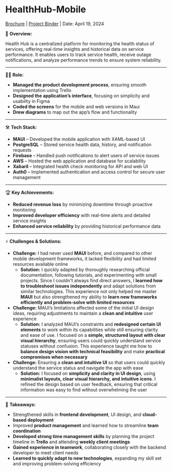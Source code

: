 # HealthHub-Mobile

[Brochure](https://drive.google.com/file/d/1vcLStcITl3mQp6eEgKShkPSzt2CJGMo7/view?usp=drive_link) | [Project Binder](https://drive.google.com/file/d/1g2R6f3NSk542O-B_hxZCJAE3lkaMCDY6/view?usp=sharing) | Date: April 19, 2024

📌 **Overview:**

Health Hub is a centralized platform for monitoring the health status of services, offering real-time insights and historical data on service performance. It enables users to track service health, receive outage notifications, and analyze performance trends to ensure system reliability.

---

👨‍💻 **Role:**

- **Managed the product development process**, ensuring smooth implementation using Trello
- **Designed the application’s interface**, focusing on simplicity and usability in Figma
- **Coded the screens** for the mobile and web versions in Maui
- **Drew diagrams** to map out the app’s flow and functionality

---

🛠 **Tech Stack:**

- **MAUI** – Developed the mobile application with XAML-based UI
- **PostgreSQL** – Stored service health data, history, and notification requests
- **Firebase** – Handled push notifications to alert users of service issues
- **AWS** – Hosted the web application and database for scalability
- **Xabaril** – Integrated health check monitoring for API and web UI
- **Auth0** – Implemented authentication and access control for secure user management

---

🏆 **Key Achievements:**

- **Reduced revenue loss** by minimizing downtime through proactive monitoring
- **Improved developer efficiency** with real-time alerts and detailed service insights
- **Enhanced service reliability** by providing historical performance data

---

⚡ **Challenges & Solutions:**

- **Challenge:** I had never used **MAUI** before, and compared to other mobile development frameworks, it lacked flexibility and had limited resources available online
    - **Solution:** I quickly adapted by thoroughly researching official documentation, following tutorials, and experimenting with small projects. Since I couldn't always find direct answers, I **learned how to troubleshoot issues independently** and adapt solutions from similar technologies. This experience not only helped me master **MAUI** but also strengthened my ability to **learn new frameworks efficiently and problem-solve with limited resources**
- **Challenge:** MAUI’s limitations affected some of the initial UI design ideas, requiring adjustments to maintain a **clean and intuitive** user experience
    - **Solution:** I analyzed MAUI’s constraints and **redesigned certain UI elements** to work within its capabilities while still ensuring clarity and ease of use. I focused on a **simple, structured layout with clear visual hierarchy**, ensuring users could quickly understand service statuses without confusion. This experience taught me how to **balance design vision with technical feasibility** and make **practical compromises when necessary**
- **Challenge:** Ensuring a **clean and intuitive UI** so that users could quickly understand the service status and navigate the app with ease
    - **Solution:** I focused on **simplicity and clarity in UI design**, using **minimalist layouts, clear visual hierarchy, and intuitive icons**. I refined the design based on user feedback, ensuring that critical information was easy to find without overwhelming the user

---

🎯 **Takeaways:**

- Strengthened skills in **frontend development**, UI design, and **cloud-based deployment**
- Improved **product management** and learned how to streamline **team coordination**
- **Developed strong time management skills** by planning the project timeline in **Trello** and attending **weekly client meetings**
- **Gained experience in teamwork**, collaborating closely with the backend developer to meet client needs
- **Learned to quickly adapt to new technologies**, expanding my skill set and improving problem-solving efficiency
